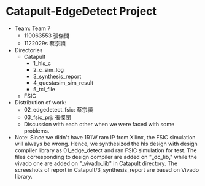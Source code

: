 # Catapult-EdgeDetect Project
* Team: Team 7
  * 110063553 張傑閔
  * 1122029s  蔡宗頴
* Directories
  * Catapult
    * 1_hls_c
    * 2_c_sim_log
    * 3_synthesis_report
    * 4_questasim_sim_result
    * 5_tcl_file
  * FSIC
* Distribution of work: 
  * 02_edgedetect_fsic: 蔡宗頴 
  * 03_fsic_prj: 張傑閔 
  * Discussion with each other when we were faced with some problems.  
* Note: Since we didn't have 1R1W ram IP from Xilinx, the FSIC simulation will always be wrong. Hence, we synthesized the hls design with design compiler library as 01_edge_detect and ran FSIC simulation for test. The files corresponding to design compiler are added on "_dc_lib," while the vivado one are added on "_vivado_lib" in Catapult directory. The screeshots of report in Catapult/3_synthesis_report are based on Vivado library.  
